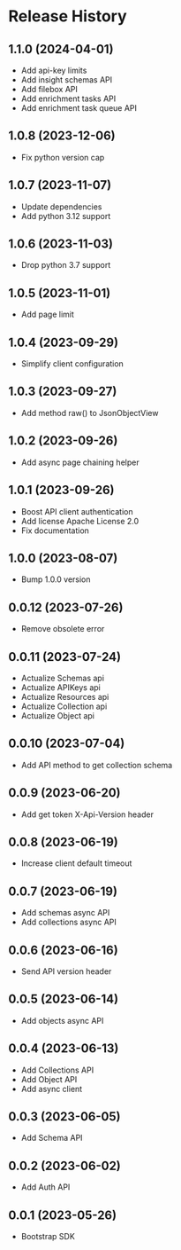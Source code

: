 Release History
===============

1.1.0 (2024-04-01)
------------------

- Add api-key limits
- Add insight schemas API
- Add filebox API 
- Add enrichment tasks API
- Add enrichment task queue API

1.0.8 (2023-12-06)
------------------

- Fix python version cap

1.0.7 (2023-11-07)
------------------

- Update dependencies
- Add python 3.12 support

1.0.6 (2023-11-03)
------------------

- Drop python 3.7 support

1.0.5 (2023-11-01)
------------------

- Add page limit

1.0.4 (2023-09-29)
------------------

- Simplify client configuration

1.0.3 (2023-09-27)
------------------

- Add method raw() to JsonObjectView

1.0.2 (2023-09-26)
------------------

- Add async page chaining helper

1.0.1 (2023-09-26)
------------------

- Boost API client authentication
- Add license Apache License 2.0
- Fix documentation

1.0.0 (2023-08-07)
------------------

- Bump 1.0.0 version

0.0.12 (2023-07-26)
-------------------

- Remove obsolete error

0.0.11 (2023-07-24)
-------------------

- Actualize Schemas api
- Actualize APIKeys api
- Actualize Resources api
- Actualize Collection api
- Actualize Object api

0.0.10 (2023-07-04)
-------------------

- Add API method to get collection schema

0.0.9 (2023-06-20)
------------------

- Add get token X-Api-Version header

0.0.8 (2023-06-19)
------------------

- Increase client default timeout

0.0.7 (2023-06-19)
------------------

- Add schemas async API
- Add collections async API

0.0.6 (2023-06-16)
------------------

- Send API version header

0.0.5 (2023-06-14)
------------------

- Add objects async API

0.0.4 (2023-06-13)
------------------

- Add Collections API
- Add Object API
- Add async client

0.0.3 (2023-06-05)
------------------

- Add Schema API

0.0.2 (2023-06-02)
------------------

- Add Auth API

0.0.1 (2023-05-26)
------------------

- Bootstrap SDK
